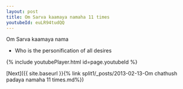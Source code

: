 ```yaml
---
layout: post
title: Om Sarva kaamaya namaha 11 times
youtubeId: euLR94tudQQ
---
```

 
 
Om Sarva kaamaya nama 
 
 -  Who is the personification of all desires 
 
  
 
  
 
 
 
 
 
 


{% include youtubePlayer.html id=page.youtubeId %}
 
[Next]({{ site.baseurl }}{% link  split1/_posts/2013-02-13-Om chathush padaya namaha 11 times.md%})
 
